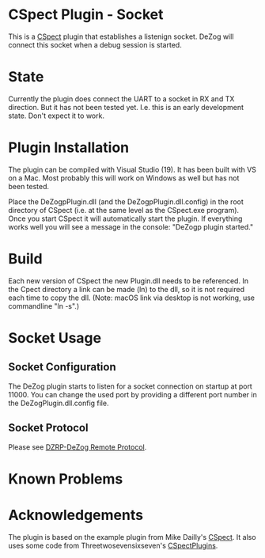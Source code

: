 ﻿# CSpect Plugin - Socket

This is a [CSpect](http://www.cspect.org) plugin that establishes a listenign socket.
DeZog will connect this socket when a debug session is started.


# State

Currently the plugin does connect the UART to a socket in RX and TX direction.
But it has not been tested yet.
I.e. this is an early development state. Don't expect it to work.


# Plugin Installation

The plugin can be compiled with Visual Studio (19). It has been built with VS on a Mac.
Most probably this will work on Windows as well but has not been tested.

Place the DeZogpPlugin.dll (and the DeZogpPlugin.dll.config) in the root directory of CSpect (i.e. at the same level as the CSpect.exe program).
Once you start CSpect it will automatically start the plugin.
If everything works well you will see a message in the console: "DeZogp plugin started."


# Build

Each new version of CSpect the new Plugin.dll needs to be referenced.
In the Cpect directory a link can be made (ln) to the dll, so it is not required each time to copy the dll.
(Note: macOS link via desktop is not working, use commandline "ln -s".)


# Socket Usage

## Socket Configuration

The DeZog plugin starts to listen for a socket connection on startup at port 11000.
You can change the used port by providing a different port number in the DeZogPlugin.dll.config file.

## Socket Protocol

Please see [DZRP-DeZog Remote Protocol](https://github.com/maziac/DeZog/blob/master/design/DeZogProtocol.md).


# Known Problems




# Acknowledgements

The plugin is based on the example plugin from Mike Dailly's [CSpect](http://www.cspect.org).
It also uses some code from Threetwosevensixseven's [CSpectPlugins](https://github.com/Threetwosevensixseven/CSpectPlugins).



